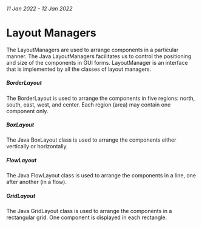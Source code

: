###### _11 Jan 2022 - 12 Jan 2022_

# Layout Managers

The LayoutManagers are used to arrange components in a particular manner. The Java LayoutManagers facilitates us to control the positioning and size of the components in GUI forms. LayoutManager is an interface that is implemented by all the classes of layout managers.

##### BorderLayout

The BorderLayout is used to arrange the components in five regions: north, south, east, west, and center. Each region (area) may contain one component only.

##### BoxLayout

The Java BoxLayout class is used to arrange the components either vertically or horizontally.

##### FlowLayout

The Java FlowLayout class is used to arrange the components in a line, one after another (in a flow).

##### GridLayout

The Java GridLayout class is used to arrange the components in a rectangular grid. One component is displayed in each rectangle.
